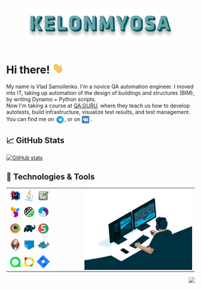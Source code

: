 <img align="center" title="Header" alt="KELONMYOSA" src="assets/Header.gif" />

# Hi there! <img src="assets/wave.gif" width="30px">

My name is Vlad Samoilenko. I'm a novice QA automation engineer. I moved into IT, taking up automation of the design of
buildings and structures (BIM), by writing Dynamo + Python scripts.   
Now I'm taking a course at [QA.GURU](https://qa.guru), where they teach us how to develop autotests, build
infrastructure, visualize test results, and test management.  
You can find me on [<img src="assets/Telegram.svg" height="24px" align="center">](https://t.me/KELONMYOSA), or
on [<img src="https://github.com/KELONMYOSA/KELONMYOSA/blob/main/assets/vk.svg" height="20px" align="center">](https://vk.com/kelonmyosa)
.

## &#x1f4c8; GitHub Stats

[![GitHub stats](https://github-readme-stats.vercel.app/api?username=KELONMYOSA&show_icons=true&theme=vue)](https://github.com/anuraghazra/github-readme-stats)

## 🔧 Technologies & Tools

<table cellpadding="0" cellspacing="0">
    <tr>
        <td>
            <img width="18%" title="IntelliJ IDEA" src="assets/Intelij_IDEA.svg">
            <img width="18%" title="Java" src="assets/Java.svg">
            <img width="18%" title="Selenium" src="assets/Selenium.svg">
        </td>
        <td rowspan="5" width="60%">
            <img align="right" alt="GIF" src="assets/code.gif">
        </td>
    </tr>
    <tr>
        <td>
            <img width="18%" title="Selenide" src="assets/selenide-logo.svg ">
            <img width="18%" title="Rest-Assured" src="assets/RESTAssured.svg">
            <img width="18%" title="Appium" src="assets/Appium.svg">
        </td>
    </tr>
    <tr>
        <td>
            <img width="18%" title="Browserstack" src="assets/Browserstack.svg">
            <img width="18%" title="Gradle" src="assets/Gradle.svg">
            <img width="18%" title="JUnit5" src="assets/junit5.svg">              
        </td>
    </tr>
    <tr>
        <td>
            <img width="18%" title="Jenkins" src="assets/Jenkins.svg">
            <img width="18%" title="Selenoid" src="assets/selenoid.svg">
            <img width="18%" title="Docker" src="assets/Docker.svg">
        </td>
    </tr>
    <tr>
        <td>
            <img width="18%" title="Allure TestOps" src="assets/allureTestOPS.svg">
            <img width="18%" title="Allure Report" src="assets/allureReport.svg">
            <img width="18%" title="Jira" src="assets/Jira.svg">          
        </td>
    </tr>
</table>
<img align="right" src="https://komarev.com/ghpvc/?username=KELONMYOSA&color=003140">